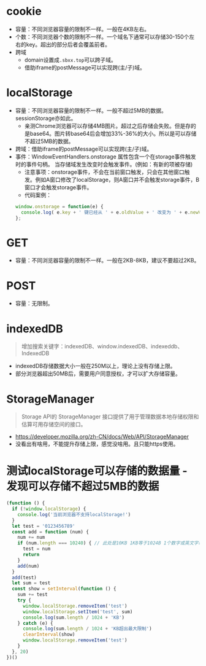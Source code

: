 # cookie
* 容量：不同浏览器容量的限制不一样。一般在4KB左右。
* 个数：不同浏览器个数的限制不一样。一个域名下通常可以存储30-150个左右的key。超出的部分后者会覆盖前者。
* 跨域
    - domain设置成```.sbxx.top```可以跨子域。
    - 借助iframe的postMessage可以实现跨(主/子)域。

# localStorage
* 容量：不同浏览器容量的限制不一样。一般不超过5MB的数据。sessionStorage亦如此。
  - 亲测Chrome浏览器可以存储4MB图片。超过之后存储会失败。但是存的是base64。图片转base64后会增加33%-36%的大小。所以是可以存储不超过5MB的数据。
* 跨域：借助iframe的postMessage可以实现跨(主/子)域。
* 事件：WindowEventHandlers.onstorage 属性包含一个在storage事件触发时的事件句柄。 当存储域发生改变时会触发事件。(例如：有新的项被存储)
  - 注意事项：onstorage事件，不会在当前窗口触发，只会在其他窗口触发。例如A窗口修改了localStorage，则A窗口并不会触发storage事件，B窗口才会触发storage事件。
  - 代码案例：
  ```javascript
  window.onstorage = function(e) {
    console.log( e.key + ' 键已经从 ' + e.oldValue + ' 改变为 ' + e.newValue + '.');
  };
  ```

# GET
* 容量：不同浏览器容量的限制不一样。一般在2KB-8KB，建议不要超过2KB。

# POST
* 容量：无限制。

# indexedDB
> 增加搜索关键字：indexedDB、window.indexedDB、indexeddb、IndexedDB
* indexedDB存储数据大小一般在250M以上，理论上没有存储上限。
* 部分浏览器超出50MB后，需要用户同意授权，才可以扩大存储容量。

# StorageManager
> Storage API的 StorageManager 接口提供了用于管理数据本地存储权限和估算可用存储空间的接口。
* https://developer.mozilla.org/zh-CN/docs/Web/API/StorageManager
* 没看出有啥用，不能提升存储上限，感觉没啥用。且只能https使用。

# 测试localStorage可以存储的数据量 - 发现可以存储不超过5MB的数据
```javascript
(function () {
  if (!window.localStorage) {
    console.log('当前浏览器不支持localStorage!')
  }
  let test = '0123456789'
  const add = function (num) {
    num += num
    if (num.length === 10240) { // 此处是10KB 1KB等于1024B 1个数字或英文字母是1B
      test = num
      return
    }
    add(num)
  }
  add(test)
  let sum = test
  const show = setInterval(function () {
    sum += test
    try {
      window.localStorage.removeItem('test')
      window.localStorage.setItem('test', sum)
      console.log(sum.length / 1024 + 'KB')
    } catch (e) {
      console.log(sum.length / 1024 + 'KB超出最大限制')
      clearInterval(show)
      window.localStorage.removeItem('test')
    }
  }, 20)
})()
```
